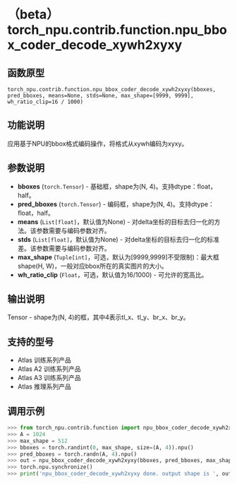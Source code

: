 # （beta）torch_npu.contrib.function.npu_bbox_coder_decode_xywh2xyxy

## 函数原型

```
torch_npu.contrib.function.npu_bbox_coder_decode_xywh2xyxy(bboxes, pred_bboxes, means=None, stds=None, max_shape=[9999, 9999], wh_ratio_clip=16 / 1000)
```

## 功能说明

应用基于NPU的bbox格式编码操作，将格式从xywh编码为xyxy。

## 参数说明

- **bboxes** (`torch.Tensor`) - 基础框，shape为(N, 4)。支持dtype：float，half。
- **pred_bboxes** (`torch.Tensor`) - 编码框，shape为(N, 4)。支持dtype：float，half。
- **means** (`List[float]`，默认值为None) - 对delta坐标的目标去归一化的方法。该参数需要与编码参数对齐。
- **stds** (`List[float]`，默认值为None) - 对delta坐标的目标去归一化的标准差。该参数需要与编码参数对齐。
- **max_shape** (`Tuple[int]`，可选，默认为[9999,9999]不受限制)：最大框shape(H, W)，一般对应bbox所在的真实图片的大小。
- **wh_ratio_clip** (`Float`，可选，默认值为16/1000) - 可允许的宽高比。

## 输出说明

Tensor - shape为(N, 4)的框，其中4表示tl_x、tl_y、br_x、br_y。

## 支持的型号

- <term>Atlas 训练系列产品</term>
- <term>Atlas A2 训练系列产品</term>
- <term>Atlas A3 训练系列产品</term>
- <term>Atlas 推理系列产品</term>

## 调用示例

```python
>>> from torch_npu.contrib.function import npu_bbox_coder_decode_xywh2xyxy
>>> A = 1024
>>> max_shape = 512
>>> bboxes = torch.randint(0, max_shape, size=(A, 4)).npu()
>>> pred_bboxes = torch.randn(A, 4).npu()
>>> out = npu_bbox_coder_decode_xywh2xyxy(bboxes, pred_bboxes, max_shape=(max_shape, max_shape))
>>> torch.npu.synchronize()
>>> print('npu_bbox_coder_decode_xywh2xyxy done. output shape is ', out.shape)
```

